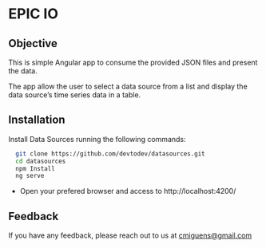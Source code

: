 # EPIC IO

## Objective

This is simple Angular app to consume the provided JSON files and present the data.

The app allow the user to select a data source from a list and display the data source’s time series data in a table.
 
## Installation

Install Data Sources running the following commands:

```bash
  git clone https://github.com/devtodev/datasources.git
  cd datasources
  npm Install
  ng serve
```

* Open your prefered browser and access to http://localhost:4200/

## Feedback

If you have any feedback, please reach out to us at cmiguens@gmail.com
